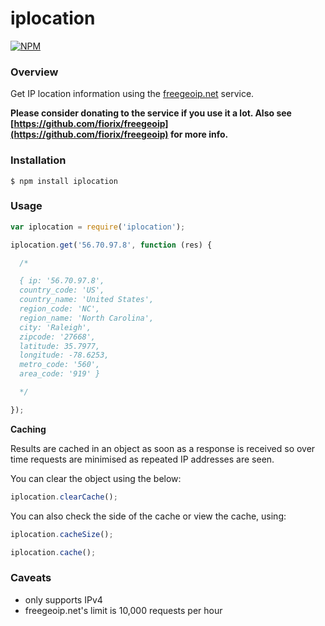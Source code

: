 # iplocation

[![NPM](https://nodei.co/npm-dl/iplocation.png?months=6)](https://nodei.co/npm/iplocation/)

### Overview

Get IP location information using the [freegeoip.net](http://freegeoip.net) service.

__Please consider donating to the service if you use it a lot. Also see [https://github.com/fiorix/freegeoip](https://github.com/fiorix/freegeoip) for more info.__

### Installation

```
$ npm install iplocation
```

### Usage

```javascript
var iplocation = require('iplocation');

iplocation.get('56.70.97.8', function (res) {

  /*

  { ip: '56.70.97.8',
  country_code: 'US',
  country_name: 'United States',
  region_code: 'NC',
  region_name: 'North Carolina',
  city: 'Raleigh',
  zipcode: '27668',
  latitude: 35.7977,
  longitude: -78.6253,
  metro_code: '560',
  area_code: '919' }

  */

});
```

__Caching__

Results are cached in an object as soon as a response is received so over time requests are minimised as repeated IP addresses are seen.

You can clear the object using the below:

```javascript
iplocation.clearCache();
```

You can also check the side of the cache or view the cache, using:

```javascript
iplocation.cacheSize();

iplocation.cache();
```

### Caveats

* only supports IPv4
* freegeoip.net's limit is 10,000 requests per hour
